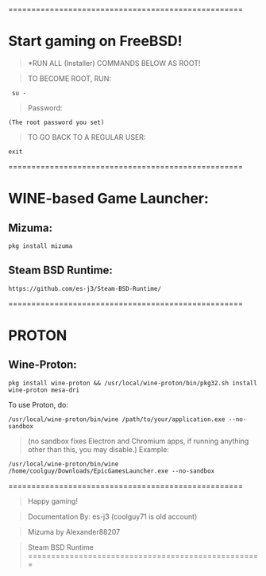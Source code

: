 ===================================================

# Start gaming on FreeBSD!

> *RUN ALL (Installer) COMMANDS BELOW AS ROOT!

> TO BECOME ROOT, RUN: 

```
 su -
```
> Password:

```
(The root password you set)
```

> TO GO BACK TO A REGULAR USER:

```
exit
```

===================================================
# WINE-based Game Launcher:

## Mizuma:

```
pkg install mizuma
```

## Steam BSD Runtime:

```
https://github.com/es-j3/Steam-BSD-Runtime/
```
===================================================
# PROTON

## Wine-Proton:

```
pkg install wine-proton && /usr/local/wine-proton/bin/pkg32.sh install wine-proton mesa-dri
```
To use Proton, do:

```
/usr/local/wine-proton/bin/wine /path/to/your/application.exe --no-sandbox
```
> (no sandbox fixes Electron and Chromium apps, if running anything other than this, you may disable.)
Example:

```
/usr/local/wine-proton/bin/wine /home/coolguy/Downloads/EpicGamesLauncher.exe --no-sandbox
```

===================================================
> Happy gaming!

> Documentation By: es-j3 (coolguy71 is old account)

> Mizuma by Alexander88207

> Steam BSD Runtime
===================================================
